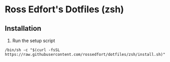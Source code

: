 # Ross Edfort's Dotfiles (zsh)
## Installation
1. Run the setup script
```shell
/bin/sh -c "$(curl -fsSL https://raw.githubusercontent.com/rossedfort/dotfiles/zsh/install.sh)"
```